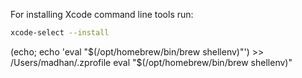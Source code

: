 For installing Xcode command line tools run:

```sh
xcode-select --install
```

(echo; echo 'eval "$(/opt/homebrew/bin/brew shellenv)"') >> /Users/madhan/.zprofile
eval "$(/opt/homebrew/bin/brew shellenv)"